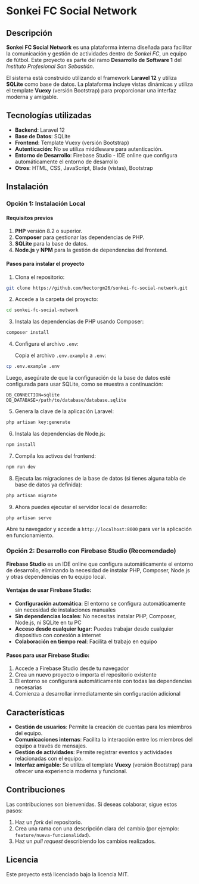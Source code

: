 # Sonkei FC Social Network

## Descripción

**Sonkei FC Social Network** es una plataforma interna diseñada para facilitar la comunicación y gestión de actividades dentro de *Sonkei FC*, un equipo de fútbol. Este proyecto es parte del ramo **Desarrollo de Software 1** del *Instituto Profesional San Sebastián*.

El sistema está construido utilizando el framework **Laravel 12** y utiliza **SQLite** como base de datos. La plataforma incluye vistas dinámicas y utiliza el template **Vuexy** (versión Bootstrap) para proporcionar una interfaz moderna y amigable.

## Tecnologías utilizadas

* **Backend**: Laravel 12
* **Base de Datos**: SQLite
* **Frontend**: Template Vuexy (versión Bootstrap)
* **Autenticación**: No se utiliza middleware para autenticación.
* **Entorno de Desarrollo**: Firebase Studio - IDE online que configura automáticamente el entorno de desarrollo
* **Otros**: HTML, CSS, JavaScript, Blade (vistas), Bootstrap

## Instalación

### Opción 1: Instalación Local

#### Requisitos previos

1. **PHP** versión 8.2 o superior.
2. **Composer** para gestionar las dependencias de PHP.
3. **SQLite** para la base de datos.
4. **Node.js** y **NPM** para la gestión de dependencias del frontend.

#### Pasos para instalar el proyecto

1. Clona el repositorio:

```bash
git clone https://github.com/hectorgm26/sonkei-fc-social-network.git
```

2. Accede a la carpeta del proyecto:

```bash
cd sonkei-fc-social-network
```

3. Instala las dependencias de PHP usando Composer:

```bash
composer install
```

4. Configura el archivo `.env`:
   
   Copia el archivo `.env.example` a `.env`:

```bash
cp .env.example .env
```

   Luego, asegúrate de que la configuración de la base de datos esté configurada para usar SQLite, como se muestra a continuación:

```env
DB_CONNECTION=sqlite
DB_DATABASE=/path/to/database/database.sqlite
```

5. Genera la clave de la aplicación Laravel:

```bash
php artisan key:generate
```

6. Instala las dependencias de Node.js:

```bash
npm install
```

7. Compila los activos del frontend:

```bash
npm run dev
```

8. Ejecuta las migraciones de la base de datos (si tienes alguna tabla de base de datos ya definida):

```bash
php artisan migrate
```

9. Ahora puedes ejecutar el servidor local de desarrollo:

```bash
php artisan serve
```

Abre tu navegador y accede a `http://localhost:8000` para ver la aplicación en funcionamiento.

### Opción 2: Desarrollo con Firebase Studio (Recomendado)

**Firebase Studio** es un IDE online que configura automáticamente el entorno de desarrollo, eliminando la necesidad de instalar PHP, Composer, Node.js y otras dependencias en tu equipo local.

#### Ventajas de usar Firebase Studio:

* **Configuración automática**: El entorno se configura automáticamente sin necesidad de instalaciones manuales
* **Sin dependencias locales**: No necesitas instalar PHP, Composer, Node.js, ni SQLite en tu PC
* **Acceso desde cualquier lugar**: Puedes trabajar desde cualquier dispositivo con conexión a internet
* **Colaboración en tiempo real**: Facilita el trabajo en equipo

#### Pasos para usar Firebase Studio:

1. Accede a Firebase Studio desde tu navegador
2. Crea un nuevo proyecto o importa el repositorio existente
3. El entorno se configurará automáticamente con todas las dependencias necesarias
4. Comienza a desarrollar inmediatamente sin configuración adicional

## Características

* **Gestión de usuarios**: Permite la creación de cuentas para los miembros del equipo.
* **Comunicaciones internas**: Facilita la interacción entre los miembros del equipo a través de mensajes.
* **Gestión de actividades**: Permite registrar eventos y actividades relacionadas con el equipo.
* **Interfaz amigable**: Se utiliza el template **Vuexy** (versión Bootstrap) para ofrecer una experiencia moderna y funcional.

## Contribuciones

Las contribuciones son bienvenidas. Si deseas colaborar, sigue estos pasos:

1. Haz un *fork* del repositorio.
2. Crea una rama con una descripción clara del cambio (por ejemplo: `feature/nueva-funcionalidad`).
3. Haz un *pull request* describiendo los cambios realizados.

## Licencia

Este proyecto está licenciado bajo la licencia MIT.

